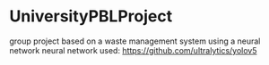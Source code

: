 # UniversityPBLProject
group project based on a waste management system using a neural network
neural network used: https://github.com/ultralytics/yolov5
